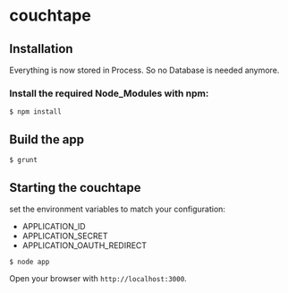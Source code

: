# couchtape

## Installation

Everything is now stored in Process. So no Database is needed anymore.

### Install the required Node_Modules with npm:

```
$ npm install
```

## Build the app
```
$ grunt
```

## Starting the couchtape

set the environment variables to match your configuration:
- APPLICATION_ID
- APPLICATION_SECRET
- APPLICATION_OAUTH_REDIRECT


```
$ node app
```

Open your browser with <code>http://localhost:3000</code>.
